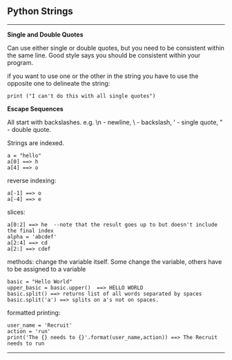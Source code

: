 ## Python Strings

----

**Single and Double Quotes**

Can use either single or double quotes, but you need to be consistent within the same line. Good style says you should be consistent within your program.

if you want to use one or the other in the string you have to use the opposite one to delineate the string:

```
print ("I can't do this with all single quotes")
```

**Escape Sequences**

All start with backslashes. e.g. \n - newline, \\ - backslash, \' - single quote, \" - double quote.

Strings are indexed.

    a = "hello"
    a[0] ==> h
    a[4] ==> o

reverse indexing:

    a[-1] ==> o
    a[-4] ==> e

slices:

    a[0:2] ==> he  --note that the result goes up to but doesn't include the final index
    alpha = 'abcdef'
    a[2:4] ==> cd
    a[2:] ==> cdef

methods:
 change the variable itself. Some change the variable, others have to be assigned to a variable
 
    basic = "Hello World"
    upper_basic = basic.upper()  ==> HELLO WORLD
    basic.split() ==> returns list of all words separated by spaces
    basic.split('a') ==> splits on a's not on spaces.
 
formatted printing:

    user_name = 'Recruit'
    action = 'run'
    print('The {} needs to {}'.format(user_name,action)) ==> The Recruit needs to run
 
----

